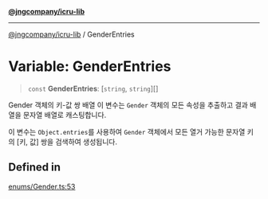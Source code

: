 [**@jngcompany/icru-lib**](../README.md)

***

[@jngcompany/icru-lib](../globals.md) / GenderEntries

# Variable: GenderEntries

> `const` **GenderEntries**: [`string`, `string`][]

Gender 객체의 키-값 쌍 배열
이 변수는 `Gender` 객체의 모든 속성을 추출하고 결과 배열을 문자열 배열로 캐스팅합니다.

이 변수는 `Object.entries`를 사용하여 `Gender` 객체에서 모든 열거 가능한
문자열 키의 [키, 값] 쌍을 검색하여 생성됩니다.

## Defined in

[enums/Gender.ts:53](https://github.com/jngcompany/icru-lib/blob/463893065235bd00666c18bdf483558e3b5f75c6/src/enums/Gender.ts#L53)
